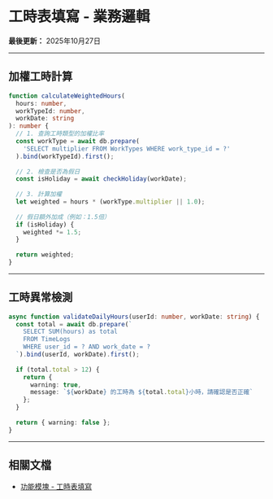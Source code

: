# 工時表填寫 - 業務邏輯

**最後更新：** 2025年10月27日

---

## 加權工時計算

```typescript
function calculateWeightedHours(
  hours: number,
  workTypeId: number,
  workDate: string
): number {
  // 1. 查詢工時類型的加權比率
  const workType = await db.prepare(
    'SELECT multiplier FROM WorkTypes WHERE work_type_id = ?'
  ).bind(workTypeId).first();
  
  // 2. 檢查是否為假日
  const isHoliday = await checkHoliday(workDate);
  
  // 3. 計算加權
  let weighted = hours * (workType.multiplier || 1.0);
  
  // 假日額外加成（例如：1.5倍）
  if (isHoliday) {
    weighted *= 1.5;
  }
  
  return weighted;
}
```

---

## 工時異常檢測

```typescript
async function validateDailyHours(userId: number, workDate: string) {
  const total = await db.prepare(`
    SELECT SUM(hours) as total 
    FROM TimeLogs 
    WHERE user_id = ? AND work_date = ?
  `).bind(userId, workDate).first();
  
  if (total.total > 12) {
    return {
      warning: true,
      message: `${workDate} 的工時為 ${total.total}小時，請確認是否正確`
    };
  }
  
  return { warning: false };
}
```

---

## 相關文檔

- [功能模塊 - 工時表填寫](../../功能模塊/08-工時表填寫.md)





